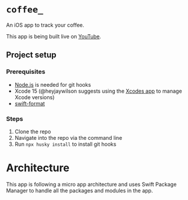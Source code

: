 # `coffee_`

An iOS app to track your coffee.

This app is being built live on [YouTube](https://youtube.com/@heyjaycodes).

## Project setup

### Prerequisites

- [Node.js](https://nodejs.org) is needed for git hooks
- Xcode 15 (@heyjaywilson suggests using the [Xcodes app](https://github.com/XcodesOrg/XcodesApp) to manage Xcode versions)
- [swift-format](https://github.com/apple/swift-format#getting-swift-format)

### Steps

1. Clone the repo
2. Navigate into the repo via the command line
3. Run `npx husky install` to install git hooks

# Architecture

This app is following a micro app architecture and uses Swift Package Manager to handle all the packages and modules in the app.
